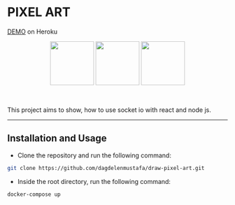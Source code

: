 # PIXEL ART

[DEMO](https://draw-pixel-art-app.herokuapp.com) on Heroku

<p style="text-align:center">
    <img src="https://nodejs.org/static/images/logos/nodejs-new-pantone-black.svg" width="100" > 
    <img src="https://upload.wikimedia.org/wikipedia/commons/thumb/a/a7/React-icon.svg/2300px-React-icon.svg.png" width="100">
    <img src="https://download.logo.wine/logo/Redis/Redis-Logo.wine.png" width="100">
</p>
<br> 

This project aims to show, how to use socket io with react and node js. 

_________________

## Installation and Usage

- Clone the repository and run the following command:

``` bash
git clone https://github.com/dagdelenmustafa/draw-pixel-art.git
```

- Inside the root directory, run the following command:

``` bash
docker-compose up
```
